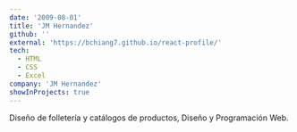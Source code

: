 ```yaml
---
date: '2009-08-01'
title: 'JM Hernandez'
github: ''
external: 'https://bchiang7.github.io/react-profile/'
tech:
  - HTML
  - CSS
  - Excel
company: 'JM Hernandez'
showInProjects: true
---
```


Diseño de folletería y catálogos de productos, Diseño y Programación Web. 
